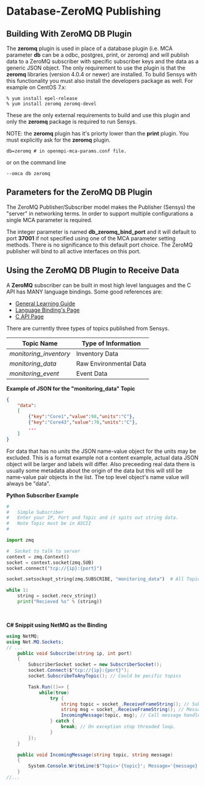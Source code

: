 # Database-ZeroMQ Publishing

## Building With ZeroMQ DB Plugin

The **zeromq** plugin is used in place of a database plugin (i.e. MCA parameter **db** can be a odbc, postgres, print, or zeromq) and will publish data to a ZeroMQ subscriber with specific subscriber keys and the data as a generic JSON object. The only requirement to use the plugin is that the **zeromq** libraries (version 4.0.4 or newer) are installed. To build Sensys with this functionality you must also install the developers package as well. For example on CentOS 7.x:

```
% yum install epel-release
% yum install zeromq zeromq-devel
```

These are the only external requirements to build and use this plugin and only the **zeromq** package is required to run Sensys.

NOTE: the **zeromq** plugin has it's priorty lower than the **print** plugin. You must explicitly ask for the **zeromq** plugin.

```
db=zeromq # in openmpi-mca-params.conf file.
```
or on the command line
```
--omca db zeromq
```

## Parameters for the ZeroMQ DB Plugin

The ZeroMQ Publisher/Subscriber model makes the Publisher (Sensys) the "server" in networking terms. In order to support multiple configurations a single MCA parameter is required.

The integer parameter is named **db_zeromq_bind_port** and it will default to port **37001** if not specified using one of the MCA parameter setting methods. There is no significance to this default port choice. The ZeroMQ publisher will bind to all active interfaces on this port.

## Using the ZeroMQ DB Plugin to Receive Data

A **ZeroMQ** subscriber can be built in most high level languages and the C API has MANY language bindings. Some good references are:

* [General Learning Guide](http://zguide.zeromq.org/page:all)
* [Language Binding's Page](http://zeromq.org/bindings:_start)
* [C API Page](http://api.zeromq.org/)

There are currently three types of topics published from Sensys.

| Topic Name             | Type of Information    |
| ---------------------- | ---------------------- |
| *monitoring_inventory* | Inventory Data         |
| *monitoring_data*      | Raw Environmental Data |
| *monitoring_event*     | Event Data             |

**Example of JSON for the "monitoring_data" Topic**

```json
{
    "data":
    [
        {"key":"Core1","value":98,"units":"C"},
        {"key":"Core43","value":70,"units":"C"},
        ...
    ]
}
```

For data that has no *units* the JSON name-value object for the units may be excluded. This is a format example not a content example, actual data JSON object will be larger and labels will differ. Also preceeding real data there is usually some metadata about the origin of the data but this will still be name-value pair objects in the list. The top level object's name value will always be "data".

**Python Subscriber Example**

```python
#
#   Simple Subscriber
#   Enter your IP, Port and Topic and it spits out string data.
#   Note Topic must be in ASCII
#

import zmq

#  Socket to talk to server
context = zmq.Context()
socket = context.socket(zmq.SUB)
socket.connect("tcp://{ip}:{port}")

socket.setsockopt_string(zmq.SUBSCRIBE, "monitoring_data")  # All Topics

while 1:
    string = socket.recv_string()
    print("Recieved %s" % (string))
```

<br />

**C# Snippit using NetMQ as the Binding**
```csharp
using NetMQ;
using Net.MQ.Sockets;
// ...
    public void Subscribe(string ip, int port)
    {
        SubscriberSocket socket = new SubscriberSocket();
        socket.Connect($"tcp://{ip}:{port}");
        socket.SubscribeToAnyTopic(); // Could be pecific topics

        Task.Run(()=> {
            while(true)
                try {
                    string topic = socket_.ReceiveFrameString(); // Subscription topic
                    string msg = socket_.ReceiveFrameString(); // Message JSON data
                    IncomingMessage(topic, msg); // Call message handler
                } catch {
                    break; // On exception stop threaded loop.
                }
        });
    }

    public void IncomingMessage(string topic, string message)
    {
        System.Console.WriteLine($"Topic='{topic}'; Message='{message}'");
    }
//...
```
